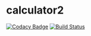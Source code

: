 # calculator2
[![Codacy Badge](https://api.codacy.com/project/badge/Grade/aea04226a5e048c5ab817053e81fd6e4)](https://app.codacy.com/app/djdjdjdsjsmsmsn/calculator2?utm_source=github.com&utm_medium=referral&utm_content=djdjdjdsjsmsmsn/calculator2&utm_campaign=Badge_Grade_Dashboard)
[![Build Status](https://travis-ci.org/djdjdjdsjsmsmsn/calculator2.svg?branch=master)](https://travis-ci.org/djdjdjdsjsmsmsn/calculator2)
